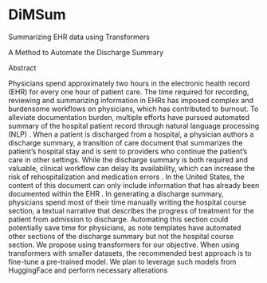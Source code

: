# DiMSum
Summarizing EHR data using Transformers

A Method to Automate the Discharge Summary

Abstract

Physicians spend approximately two hours in the electronic health
record (EHR) for every one hour of patient care. The time required for
recording, reviewing and summarizing information in EHRs has imposed
complex and burdensome workflows on physicians, which has
contributed to burnout. To alleviate documentation burden, multiple
efforts have pursued automated summary of the hospital patient record
through natural language processing (NLP) . When a patient is
discharged from a hospital, a physician authors a discharge summary, a
transition of care document that summarizes the patient’s hospital stay
and is sent to providers who continue the patient’s care in other settings.
While the discharge summary is both required and valuable, clinical
workflow can delay its availability, which can increase the risk of
rehospitalization and medication errors . In the United States, the
content of this document can only include information that has already
been documented within the EHR . In generating a discharge summary,
physicians spend most of their time manually writing the hospital course
section, a textual narrative that describes the progress of treatment for
the patient from admission to discharge. Automating this section could
potentially save time for physicians, as note templates have automated
other sections of the discharge summary but not the hospital course
section.
We propose using transformers for our objective. When using
transformers with smaller datasets, the recommended best approach is
to fine-tune a pre-trained model. We plan to leverage such models from
HuggingFace and perform necessary alterations

